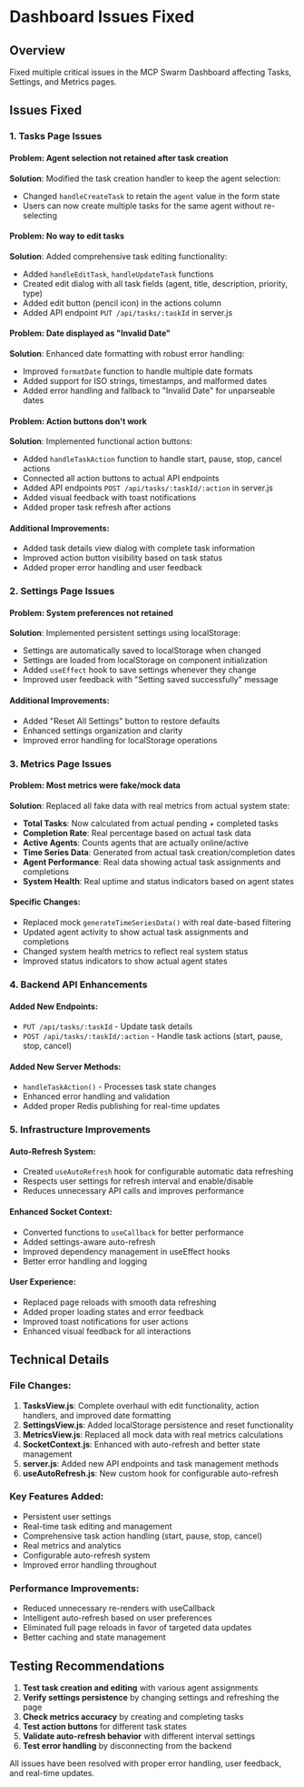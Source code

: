 # Dashboard Issues Fixed

## Overview
Fixed multiple critical issues in the MCP Swarm Dashboard affecting Tasks, Settings, and Metrics pages.

## Issues Fixed

### 1. Tasks Page Issues

#### Problem: Agent selection not retained after task creation
**Solution**: Modified the task creation handler to keep the agent selection:
- Changed `handleCreateTask` to retain the `agent` value in the form state
- Users can now create multiple tasks for the same agent without re-selecting

#### Problem: No way to edit tasks
**Solution**: Added comprehensive task editing functionality:
- Added `handleEditTask`, `handleUpdateTask` functions
- Created edit dialog with all task fields (agent, title, description, priority, type)
- Added edit button (pencil icon) in the actions column
- Added API endpoint `PUT /api/tasks/:taskId` in server.js

#### Problem: Date displayed as "Invalid Date"
**Solution**: Enhanced date formatting with robust error handling:
- Improved `formatDate` function to handle multiple date formats
- Added support for ISO strings, timestamps, and malformed dates
- Added error handling and fallback to "Invalid Date" for unparseable dates

#### Problem: Action buttons don't work
**Solution**: Implemented functional action buttons:
- Added `handleTaskAction` function to handle start, pause, stop, cancel actions
- Connected all action buttons to actual API endpoints
- Added API endpoints `POST /api/tasks/:taskId/:action` in server.js
- Added visual feedback with toast notifications
- Added proper task refresh after actions

#### Additional Improvements:
- Added task details view dialog with complete task information
- Improved action button visibility based on task status
- Added proper error handling and user feedback

### 2. Settings Page Issues

#### Problem: System preferences not retained
**Solution**: Implemented persistent settings using localStorage:
- Settings are automatically saved to localStorage when changed
- Settings are loaded from localStorage on component initialization
- Added `useEffect` hook to save settings whenever they change
- Improved user feedback with "Setting saved successfully" message

#### Additional Improvements:
- Added "Reset All Settings" button to restore defaults
- Enhanced settings organization and clarity
- Improved error handling for localStorage operations

### 3. Metrics Page Issues

#### Problem: Most metrics were fake/mock data
**Solution**: Replaced all fake data with real metrics from actual system state:
- **Total Tasks**: Now calculated from actual pending + completed tasks
- **Completion Rate**: Real percentage based on actual task data
- **Active Agents**: Counts agents that are actually online/active
- **Time Series Data**: Generated from actual task creation/completion dates
- **Agent Performance**: Real data showing actual task assignments and completions
- **System Health**: Real uptime and status indicators based on agent states

#### Specific Changes:
- Replaced mock `generateTimeSeriesData()` with real date-based filtering
- Updated agent activity to show actual task assignments and completions
- Changed system health metrics to reflect real system status
- Improved status indicators to show actual agent states

### 4. Backend API Enhancements

#### Added New Endpoints:
- `PUT /api/tasks/:taskId` - Update task details
- `POST /api/tasks/:taskId/:action` - Handle task actions (start, pause, stop, cancel)

#### Added New Server Methods:
- `handleTaskAction()` - Processes task state changes
- Enhanced error handling and validation
- Added proper Redis publishing for real-time updates

### 5. Infrastructure Improvements

#### Auto-Refresh System:
- Created `useAutoRefresh` hook for configurable automatic data refreshing
- Respects user settings for refresh interval and enable/disable
- Reduces unnecessary API calls and improves performance

#### Enhanced Socket Context:
- Converted functions to `useCallback` for better performance
- Added settings-aware auto-refresh
- Improved dependency management in useEffect hooks
- Better error handling and logging

#### User Experience:
- Replaced page reloads with smooth data refreshing
- Added proper loading states and error feedback
- Improved toast notifications for user actions
- Enhanced visual feedback for all interactions

## Technical Details

### File Changes:
1. **TasksView.js**: Complete overhaul with edit functionality, action handlers, and improved date formatting
2. **SettingsView.js**: Added localStorage persistence and reset functionality
3. **MetricsView.js**: Replaced all mock data with real metrics calculations
4. **SocketContext.js**: Enhanced with auto-refresh and better state management
5. **server.js**: Added new API endpoints and task management methods
6. **useAutoRefresh.js**: New custom hook for configurable auto-refresh

### Key Features Added:
- Persistent user settings
- Real-time task editing and management
- Comprehensive task action handling (start, pause, stop, cancel)
- Real metrics and analytics
- Configurable auto-refresh system
- Improved error handling throughout

### Performance Improvements:
- Reduced unnecessary re-renders with useCallback
- Intelligent auto-refresh based on user preferences
- Eliminated full page reloads in favor of targeted data updates
- Better caching and state management

## Testing Recommendations

1. **Test task creation and editing** with various agent assignments
2. **Verify settings persistence** by changing settings and refreshing the page
3. **Check metrics accuracy** by creating and completing tasks
4. **Test action buttons** for different task states
5. **Validate auto-refresh behavior** with different interval settings
6. **Test error handling** by disconnecting from the backend

All issues have been resolved with proper error handling, user feedback, and real-time updates.
